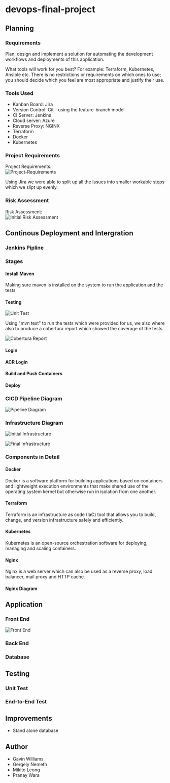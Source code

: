 # devops-final-project

## Planning

### Requirements

Plan, design and implement a solution for automating the development workflows and deployments of this application.

What tools will work for you best? For example: Terraform, Kubernetes, Ansible etc. There is no restrictions or requirements on which ones to use; you should decide which you feel are most appropriate and justify their use.

### Tools Used

* Kanban Board: Jira
* Version Control: Git - using the feature-branch model
* CI Server: Jenkins
* Cloud server: Azure
* Reverse Proxy: NGINX
* Terraform
* Docker
* Kubernetes

### Project Requirements

Project Requirements:  
![Project-Requirements](https://raw.githubusercontent.com/gavthetallone/devops-final-project/featureTCFP-34/diagrams/project%20requirements.jpg)

Using Jira we were able to split up all the Issues into smaller workable steps which we slipt up evenly.

### Risk Assessment

Risk Assessment:  
![Initial Risk Assessment](https://raw.githubusercontent.com/gavthetallone/devops-final-project/featureTCFP-34/diagrams/1st%20risk.jpg)

## Continous Deployment and Intergration

### Jenkins Pipline

### Stages

#### Install Maven
Making sure maven is installed on the system to run the application and the tests

#### Testing

![Unit Test](https://raw.githubusercontent.com/gavthetallone/devops-final-project/featureTCFP-34/diagrams/tests.jpg)

Using "mvn test" to run the tests which were provided for us, we also where also to produce a cobertura report which showed the coverage of the tests.

![Cobertura Report](https://raw.githubusercontent.com/gavthetallone/devops-final-project/featureTCFP-34/diagrams/cobertura%20report.jpg)

#### Login

#### ACR Login

#### Build and Push Containers

#### Deploy

### CICD Pipeline Diagram

![Pipeline Diagram]()

### Infrastructure Diagram

![Initial Infrastructure](https://raw.githubusercontent.com/gavthetallone/devops-final-project/featureTCFP-34/diagrams/infrastructurev1.0.png)

![Final Infrastructure](https://raw.githubusercontent.com/gavthetallone/devops-final-project/featureTCFP-34/diagrams/servicesv1.0.png)


### Components in Detail

#### Docker
Docker is a software platform for building applications based on containers and lightweight execution environments that make shared use of the operating system kernel but otherwise run in isolation from one another.

#### Terraform
Terraform is an infrastructure as code (IaC) tool that allows you to build, change, and version infrastructure safely and efficiently. 

#### Kubernetes
Kubernetes is an open-source orchestration software for deploying, managing and scaling containers.

#### Nginx
Nginx is a web server which can also be used as a reverse proxy, load balancer, mail proxy and HTTP cache.

#### Nginx Diagram

## Application

### Front End
![Front End](https://raw.githubusercontent.com/gavthetallone/devops-final-project/featureTCFP-34/diagrams/front-end.jpg)
### Back End

### Database

## Testing

### Unit Test

### End-to-End Test

## Improvements

* Stand alone database

## Author 

* Gavin Williams
* Gergely Nemeth
* Mikito Leong
* Pranay Wara

